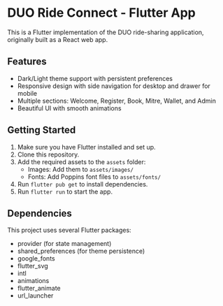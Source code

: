 
# DUO Ride Connect - Flutter App

This is a Flutter implementation of the DUO ride-sharing application, originally built as a React web app.

## Features
- Dark/Light theme support with persistent preferences
- Responsive design with side navigation for desktop and drawer for mobile
- Multiple sections: Welcome, Register, Book, Mitre, Wallet, and Admin
- Beautiful UI with smooth animations

## Getting Started

1. Make sure you have Flutter installed and set up.
2. Clone this repository.
3. Add the required assets to the `assets` folder:
   - Images: Add them to `assets/images/`
   - Fonts: Add Poppins font files to `assets/fonts/`
4. Run `flutter pub get` to install dependencies.
5. Run `flutter run` to start the app.

## Dependencies

This project uses several Flutter packages:
- provider (for state management)
- shared_preferences (for theme persistence)
- google_fonts
- flutter_svg
- intl
- animations
- flutter_animate
- url_launcher
